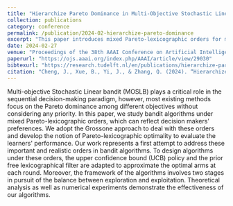 ```yaml
---
title: "Hierarchize Pareto Dominance in Multi-Objective Stochastic Linear Bandits"
collection: publications
category: conference
permalink: /publication/2024-02-hierarchize-pareto-dominance
excerpt: "This paper introduces mixed Pareto-lexicographic orders for multi-objective stochastic linear bandits, allowing algorithms to capture both Pareto and lexicographic preferences via the Grossone methodology."
date: 2024-02-27
venue: "Proceedings of the 38th AAAI Conference on Artificial Intelligence (AAAI-24)"
paperurl: "https://ojs.aaai.org/index.php/AAAI/article/view/29030"
bibtexurl: "https://research.tudelft.nl/en/publications/hierarchize-pareto-dominance-in-multi-objective-stochastic-linear"
citation: "Cheng, J., Xue, B., Yi, J., & Zhang, Q. (2024). “Hierarchize Pareto Dominance in Multi-Objective Stochastic Linear Bandits.” *Proceedings of the 38th AAAI Conference on Artificial Intelligence (AAAI-24)*, pp. 11489–11497."
---
```


Multi-objective Stochastic Linear bandit (MOSLB) plays a critical role in the sequential decision-making paradigm, however, most existing methods focus on the Pareto dominance among different objectives without considering any priority. In this paper, we study bandit algorithms under mixed Pareto-lexicographic orders, which can reflect decision makers' preferences. We adopt the Grossone approach to deal with these orders and develop the notion of Pareto-lexicographic optimality to evaluate the learners' performance. Our work represents a first attempt to address these important and realistic orders in bandit algorithms. To design algorithms under these orders, the upper confidence bound (UCB) policy and the prior free lexicographical filter are adapted to approximate the optimal arms at each round. Moreover, the framework of the algorithms involves two stages in pursuit of the balance between exploration and exploitation. Theoretical analysis as well as numerical experiments demonstrate the effectiveness of our algorithms.